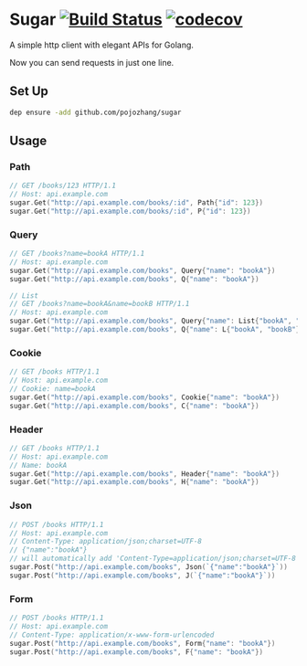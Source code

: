 # Sugar  [![Build Status](https://travis-ci.org/pojozhang/sugar.svg?branch=master)](https://travis-ci.org/pojozhang/sugar) [![codecov](https://codecov.io/gh/pojozhang/sugar/branch/master/graph/badge.svg)](https://codecov.io/gh/pojozhang/sugar)

A simple http client with elegant APIs for Golang.

Now you can send requests in just one line.


## Set Up
```bash
dep ensure -add github.com/pojozhang/sugar
```

## Usage

### Path
```go
// GET /books/123 HTTP/1.1
// Host: api.example.com
sugar.Get("http://api.example.com/books/:id", Path{"id": 123})
sugar.Get("http://api.example.com/books/:id", P{"id": 123})
```

### Query
```go
// GET /books?name=bookA HTTP/1.1
// Host: api.example.com
sugar.Get("http://api.example.com/books", Query{"name": "bookA"})
sugar.Get("http://api.example.com/books", Q{"name": "bookA"})

// List
// GET /books?name=bookA&name=bookB HTTP/1.1
// Host: api.example.com
sugar.Get("http://api.example.com/books", Query{"name": List{"bookA", "bookB"}})
sugar.Get("http://api.example.com/books", Q{"name": L{"bookA", "bookB"}})
```

### Cookie
```go
// GET /books HTTP/1.1
// Host: api.example.com
// Cookie: name=bookA
sugar.Get("http://api.example.com/books", Cookie{"name": "bookA"})
sugar.Get("http://api.example.com/books", C{"name": "bookA"})
```

### Header
```go
// GET /books HTTP/1.1
// Host: api.example.com
// Name: bookA
sugar.Get("http://api.example.com/books", Header{"name": "bookA"})
sugar.Get("http://api.example.com/books", H{"name": "bookA"})
```

### Json
```go
// POST /books HTTP/1.1
// Host: api.example.com
// Content-Type: application/json;charset=UTF-8
// {"name":"bookA"}
// will automatically add 'Content-Type=application/json;charset=UTF-8' to header if 'Content-Type' not exists
sugar.Post("http://api.example.com/books", Json(`{"name":"bookA"}`))
sugar.Post("http://api.example.com/books", J(`{"name":"bookA"}`))
```

### Form
```go
// POST /books HTTP/1.1
// Host: api.example.com
// Content-Type: application/x-www-form-urlencoded
sugar.Post("http://api.example.com/books", Form{"name": "bookA"})
sugar.Post("http://api.example.com/books", F{"name": "bookA"})
```
